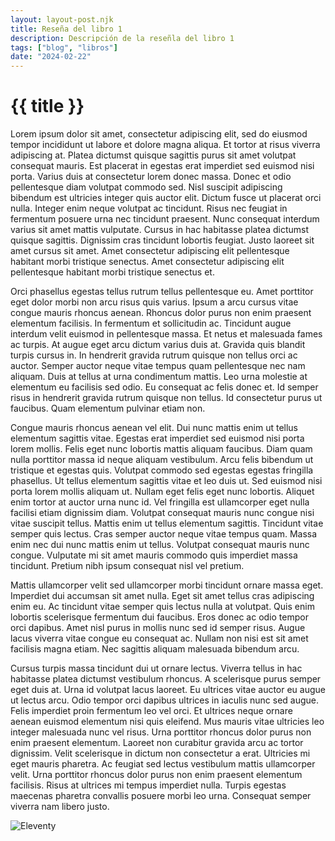 ```yaml
--- 
layout: layout-post.njk 
title: Reseña del libro 1 
description: Descripción de la reseñla del libro 1
tags: ["blog", "libros"]
date: "2024-02-22"
--- 
```


# {{ title }} 

Lorem ipsum dolor sit amet, consectetur adipiscing elit, sed do eiusmod tempor incididunt ut labore et dolore magna aliqua. Et tortor at risus viverra adipiscing at. Platea dictumst quisque sagittis purus sit amet volutpat consequat mauris. Est placerat in egestas erat imperdiet sed euismod nisi porta. Varius duis at consectetur lorem donec massa. Donec et odio pellentesque diam volutpat commodo sed. Nisl suscipit adipiscing bibendum est ultricies integer quis auctor elit. Dictum fusce ut placerat orci nulla. Integer enim neque volutpat ac tincidunt. Risus nec feugiat in fermentum posuere urna nec tincidunt praesent. Nunc consequat interdum varius sit amet mattis vulputate. Cursus in hac habitasse platea dictumst quisque sagittis. Dignissim cras tincidunt lobortis feugiat. Justo laoreet sit amet cursus sit amet. Amet consectetur adipiscing elit pellentesque habitant morbi tristique senectus. Amet consectetur adipiscing elit pellentesque habitant morbi tristique senectus et.

Orci phasellus egestas tellus rutrum tellus pellentesque eu. Amet porttitor eget dolor morbi non arcu risus quis varius. Ipsum a arcu cursus vitae congue mauris rhoncus aenean. Rhoncus dolor purus non enim praesent elementum facilisis. In fermentum et sollicitudin ac. Tincidunt augue interdum velit euismod in pellentesque massa. Et netus et malesuada fames ac turpis. At augue eget arcu dictum varius duis at. Gravida quis blandit turpis cursus in. In hendrerit gravida rutrum quisque non tellus orci ac auctor. Semper auctor neque vitae tempus quam pellentesque nec nam aliquam. Duis at tellus at urna condimentum mattis. Leo urna molestie at elementum eu facilisis sed odio. Eu consequat ac felis donec et. Id semper risus in hendrerit gravida rutrum quisque non tellus. Id consectetur purus ut faucibus. Quam elementum pulvinar etiam non.

Congue mauris rhoncus aenean vel elit. Dui nunc mattis enim ut tellus elementum sagittis vitae. Egestas erat imperdiet sed euismod nisi porta lorem mollis. Felis eget nunc lobortis mattis aliquam faucibus. Diam quam nulla porttitor massa id neque aliquam vestibulum. Arcu felis bibendum ut tristique et egestas quis. Volutpat commodo sed egestas egestas fringilla phasellus. Ut tellus elementum sagittis vitae et leo duis ut. Sed euismod nisi porta lorem mollis aliquam ut. Nullam eget felis eget nunc lobortis. Aliquet enim tortor at auctor urna nunc id. Vel fringilla est ullamcorper eget nulla facilisi etiam dignissim diam. Volutpat consequat mauris nunc congue nisi vitae suscipit tellus. Mattis enim ut tellus elementum sagittis. Tincidunt vitae semper quis lectus. Cras semper auctor neque vitae tempus quam. Massa enim nec dui nunc mattis enim ut tellus. Volutpat consequat mauris nunc congue. Vulputate mi sit amet mauris commodo quis imperdiet massa tincidunt. Pretium nibh ipsum consequat nisl vel pretium.

Mattis ullamcorper velit sed ullamcorper morbi tincidunt ornare massa eget. Imperdiet dui accumsan sit amet nulla. Eget sit amet tellus cras adipiscing enim eu. Ac tincidunt vitae semper quis lectus nulla at volutpat. Quis enim lobortis scelerisque fermentum dui faucibus. Eros donec ac odio tempor orci dapibus. Amet nisl purus in mollis nunc sed id semper risus. Augue lacus viverra vitae congue eu consequat ac. Nullam non nisi est sit amet facilisis magna etiam. Nec sagittis aliquam malesuada bibendum arcu.

Cursus turpis massa tincidunt dui ut ornare lectus. Viverra tellus in hac habitasse platea dictumst vestibulum rhoncus. A scelerisque purus semper eget duis at. Urna id volutpat lacus laoreet. Eu ultrices vitae auctor eu augue ut lectus arcu. Odio tempor orci dapibus ultrices in iaculis nunc sed augue. Felis imperdiet proin fermentum leo vel orci. Et ultrices neque ornare aenean euismod elementum nisi quis eleifend. Mus mauris vitae ultricies leo integer malesuada nunc vel risus. Urna porttitor rhoncus dolor purus non enim praesent elementum. Laoreet non curabitur gravida arcu ac tortor dignissim. Velit scelerisque in dictum non consectetur a erat. Ultricies mi eget mauris pharetra. Ac feugiat sed lectus vestibulum mattis ullamcorper velit. Urna porttitor rhoncus dolor purus non enim praesent elementum facilisis. Risus at ultrices mi tempus imperdiet nulla. Turpis egestas maecenas pharetra convallis posuere morbi leo urna. Consequat semper viverra nam libero justo.

![Eleventy](/img/eleventy.svg)